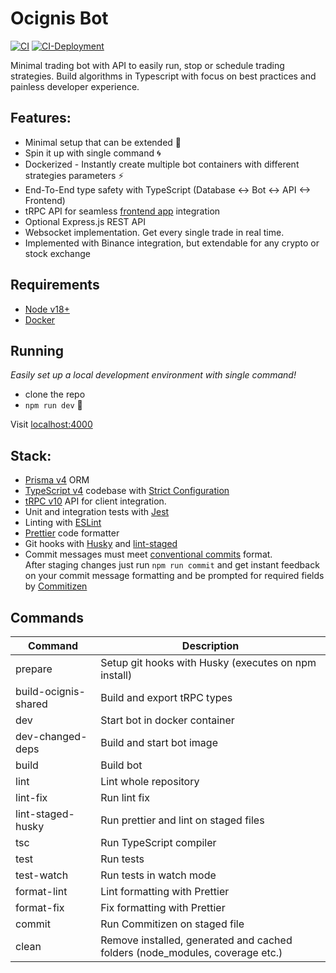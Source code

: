 # Ocignis Bot

[![CI][ci-badge]][ci-url]
[![CI-Deployment][ci-deployment-badge]][ci-deployment-url]

Minimal trading bot with API to easily run, stop or schedule trading strategies. Build algorithms in Typescript with focus on best practices and painless developer experience.

## Features:

- Minimal setup that can be extended 🔧
- Spin it up with single command 🌀
- Dockerized - Instantly create multiple bot containers with different strategies parameters ⚡
- End-To-End type safety with TypeScript (Database <-> Bot <-> API <-> Frontend)
- tRPC API for seamless [frontend app](https://github.com/ocignis/ocignis-fe) integration
- Optional Express.js REST API
- Websocket implementation. Get every single trade in real time.
- Implemented with Binance integration, but extendable for any crypto or stock exchange

## Requirements

- [Node v18+](https://nodejs.org/)
- [Docker](https://www.docker.com/)

## Running

_Easily set up a local development environment with single command!_

- clone the repo
- `npm run dev` 🚀

Visit [localhost:4000](http://localhost:4000/)

## Stack:

- [Prisma v4](https://www.prisma.io/) ORM
- [TypeScript v4](https://github.com/microsoft/TypeScript) codebase with [Strict Configuration](https://typescript-eslint.io/docs/linting/configs#strict)
- [tRPC v10](https://trpc.io/) API for client integration.
- Unit and integration tests with [Jest](https://github.com/facebook/jest)
- Linting with [ESLint](https://eslint.org/)
- [Prettier](https://prettier.io/) code formatter
- Git hooks with [Husky](https://github.com/typicode/husky) and [lint-staged](https://github.com/okonet/lint-staged)
- Commit messages must meet [conventional commits](https://www.conventionalcommits.org/en/v1.0.0/) format.  
  After staging changes just run `npm run commit` and get instant feedback on your commit message formatting and be prompted for required fields by [Commitizen](https://github.com/commitizen/cz-cli)

## Commands

| Command              | Description                                                                  |
| -------------------- | ---------------------------------------------------------------------------- |
| prepare              | Setup git hooks with Husky (executes on npm install)                         |
| build-ocignis-shared | Build and export tRPC types                                                  |
| dev                  | Start bot in docker container                                                |
| dev-changed-deps     | Build and start bot image                                                    |
| build                | Build bot                                                                    |
| lint                 | Lint whole repository                                                        |
| lint-fix             | Run lint fix                                                                 |
| lint-staged-husky    | Run prettier and lint on staged files                                        |
| tsc                  | Run TypeScript compiler                                                      |
| test                 | Run tests                                                                    |
| test-watch           | Run tests in watch mode                                                      |
| format-lint          | Lint formatting with Prettier                                                |
| format-fix           | Fix formatting with Prettier                                                 |
| commit               | Run Commitizen on staged file                                                |
| clean                | Remove installed, generated and cached folders (node_modules, coverage etc.) |

<!-- Badges -->

[ci-badge]: https://github.com/ocignis/ocignis-bot/actions/workflows/CI.yml/badge.svg
[ci-url]: https://github.com/ocignis/ocignis-bot/actions/workflows/CI.yml
[ci-deployment-badge]: https://github.com/ocignis/ocignis-bot/actions/workflows/CI-Deployment.yml/badge.svg
[ci-deployment-url]: https://github.com/ocignis/ocignis-bot/actions/workflows/CI-Deployment.yml
